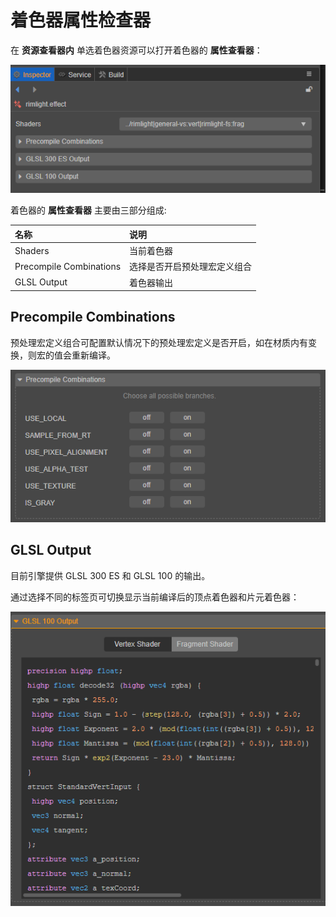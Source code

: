 # 着色器属性检查器

在 **资源查看器内** 单选着色器资源可以打开着色器的 **属性查看器**：

![effect Inspector](img/effect-inspector.png)

着色器的 **属性查看器** 主要由三部分组成:

|名称|说明|
|:--|:--|
|Shaders | 当前着色器
|Precompile Combinations| 选择是否开启预处理宏定义组合
|GLSL Output | 着色器输出

## Precompile Combinations

预处理宏定义组合可配置默认情况下的预处理宏定义是否开启，如在材质内有变换，则宏的值会重新编译。

![precompile](img/precompile.png)

## GLSL Output

目前引擎提供 GLSL 300 ES 和 GLSL 100 的输出。

通过选择不同的标签页可切换显示当前编译后的顶点着色器和片元着色器：

![vs-fs-switc](img/change-vs-fs.png)